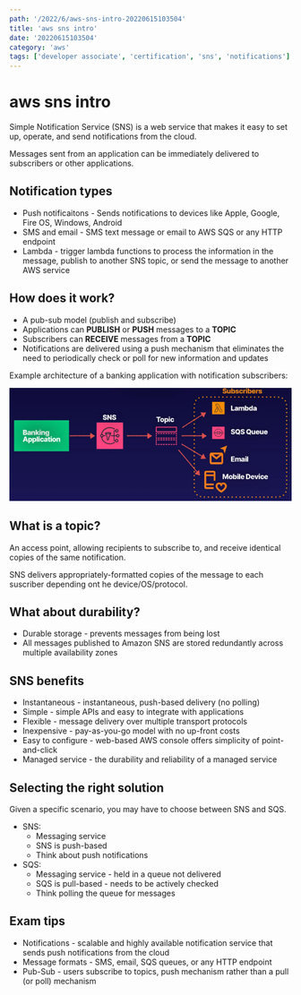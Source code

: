 ```yaml
---
path: '/2022/6/aws-sns-intro-20220615103504'
title: 'aws sns intro'
date: '20220615103504'
category: 'aws'
tags: ['developer associate', 'certification', 'sns', 'notifications']
---
```


# aws sns intro
Simple Notification Service (SNS) is a web service that makes it easy to set up,
operate, and send notifications from the cloud.

Messages sent from an application can be immediately delivered to subscribers or
other applications.

## Notification types
* Push notificaitons - Sends notifications to devices like Apple, Google,
Fire OS, Windows, Android
* SMS and email - SMS text message or email to AWS SQS or any HTTP endpoint
* Lambda - trigger lambda functions to process the information in the message,
publish to another SNS topic, or send the message to another AWS service

## How does it work?
* A pub-sub model (publish and subscribe)
* Applications can **PUBLISH** or **PUSH** messages to a **TOPIC**
* Subscribers can **RECEIVE** messages from a **TOPIC**
* Notifications are delivered using a push mechanism that eliminates the need
to periodically check or poll for new information and updates

Example architecture of a banking application with notification subscribers:

![Subscribers receiving notifications](./20220615104745-img-1.png)

## What is a topic?
An access point, allowing recipients to subscribe to, and receive identical copies
of the same notification.

SNS delivers appropriately-formatted copies of the message to each suscriber depending
ont he device/OS/protocol.

## What about durability?
* Durable storage - prevents messages from being lost
* All messages published to Amazon SNS are stored redundantly across multiple
availability zones

## SNS benefits
* Instantaneous - instantaneous, push-based delivery (no polling)
* Simple - simple APIs and easy to integrate with applications
* Flexible - message delivery over multiple transport protocols
* Inexpensive - pay-as-you-go model with no up-front costs
* Easy to configure - web-based AWS console offers simplicity of point-and-click
* Managed service - the durability and reliability of a managed service

## Selecting the right solution
Given a specific scenario, you may have to choose between SNS and SQS.

* SNS:
    * Messaging service
    * SNS is push-based
    * Think about push notifications
* SQS:
    * Messaging service - held in a queue not delivered
    * SQS is pull-based - needs to be actively checked
    * Think polling the queue for messages

## Exam tips
* Notifications - scalable and highly available notification service that sends push
notifications from the cloud
* Message formats - SMS, email, SQS queues, or any HTTP endpoint
* Pub-Sub - users subscribe to topics, push mechanism rather than a pull (or poll)
mechanism

